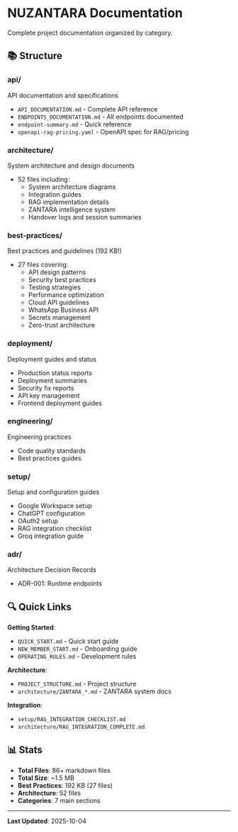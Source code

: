 # NUZANTARA Documentation

Complete project documentation organized by category.

## 📚 Structure

### api/
API documentation and specifications

- `API_DOCUMENTATION.md` - Complete API reference
- `ENDPOINTS_DOCUMENTATION.md` - All endpoints documented
- `endpoint-summary.md` - Quick reference
- `openapi-rag-pricing.yaml` - OpenAPI spec for RAG/pricing

### architecture/
System architecture and design documents

- 52 files including:
  - System architecture diagrams
  - Integration guides
  - RAG implementation details
  - ZANTARA intelligence system
  - Handover logs and session summaries

### best-practices/
Best practices and guidelines (192 KB!)

- 27 files covering:
  - API design patterns
  - Security best practices
  - Testing strategies
  - Performance optimization
  - Cloud API guidelines
  - WhatsApp Business API
  - Secrets management
  - Zero-trust architecture

### deployment/
Deployment guides and status

- Production status reports
- Deployment summaries
- Security fix reports
- API key management
- Frontend deployment guides

### engineering/
Engineering practices

- Code quality standards
- Best practices guides

### setup/
Setup and configuration guides

- Google Workspace setup
- ChatGPT configuration
- OAuth2 setup
- RAG integration checklist
- Groq integration guide

### adr/
Architecture Decision Records

- ADR-001: Runtime endpoints

## 🔍 Quick Links

**Getting Started**:
- `QUICK_START.md` - Quick start guide
- `NEW_MEMBER_START.md` - Onboarding guide
- `OPERATING_RULES.md` - Development rules

**Architecture**:
- `PROJECT_STRUCTURE.md` - Project structure
- `architecture/ZANTARA_*.md` - ZANTARA system docs

**Integration**:
- `setup/RAG_INTEGRATION_CHECKLIST.md`
- `architecture/RAG_INTEGRATION_COMPLETE.md`

## 📊 Stats

- **Total Files**: 86+ markdown files
- **Total Size**: ~1.5 MB
- **Best Practices**: 192 KB (27 files)
- **Architecture**: 52 files
- **Categories**: 7 main sections

---

**Last Updated**: 2025-10-04
